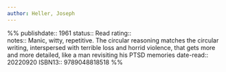 ```yaml
---
author: Heller, Joseph
---
```

%%
publishdate:: 1961
status:: Read
rating::  
notes::  Manic, witty, repetitive. The circular reasoning matches the circular writing, interspersed with terrible loss and horrid violence, that gets more and more detailed, like a man revisiting his PTSD memories
date-read:: 20220920
ISBN13:: 9789048818518
%%